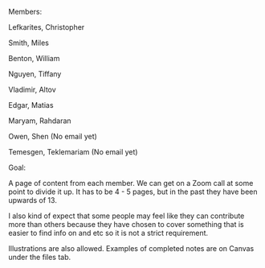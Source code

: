 Members:

Lefkarites, Christopher

Smith, Miles

Benton, William

Nguyen, Tiffany

Vladimir, Altov

Edgar, Matias

Maryam, Rahdaran

Owen, Shen (No email yet)

Temesgen, Teklemariam (No email yet)

Goal:

A page of content from each member.  We can get on a Zoom call at some
point to divide it up.  It has to be 4 - 5 pages, but in the past they have
been upwards of 13.

I also kind of expect that some people may feel like they can contribute more
than others because they have chosen to cover something that is easier to find
info on and etc so it is not a strict requirement.

Illustrations are also allowed. Examples of completed notes are on Canvas 
under the files tab.
